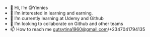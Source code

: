 - 👋 Hi, I’m @Yinnies
- 👀 I’m interested in learning and earning. 
- 🌱 I’m currently learning at Udemy and Github
- 💞️ I’m looking to collaborate on Github and other teams
- 📫 How to reach me gutsytina1960@gmail.com/+2347041794135

<!---
Yinnies/Yinnies is a ✨ special ✨ repository because its `README.md` (this file) appears on your GitHub profile.
You can click the Preview link to take a look at your changes.
--->
